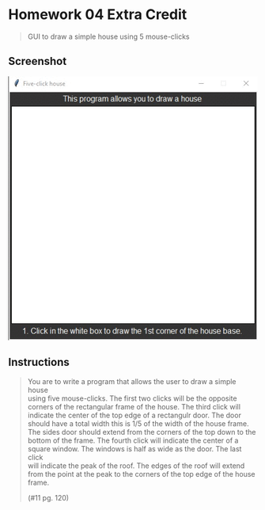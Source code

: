 # Homework 04 Extra Credit
> GUI to draw a simple house using 5 mouse-clicks

## Screenshot
![screenshot](hw4extraCredit.gif)

## Instructions
> You are to write a program that allows the user to draw a simple house  
> using five mouse-clicks.  The first two clicks will be the opposite  
> corners of the rectangular frame of the house.  The third click will  
> indicate the center of the top edge of a rectangulr door.  The door  
> should have a total width this is 1/5 of the width of the house frame.  
> The sides door should extend from the corners of the top down to the  
> bottom of the frame.  The fourth click will indicate the center of a  
> square window.  The windows is half as wide as the door.  The last click  
> will indicate the peak of the roof.  The edges of the roof will extend  
> from the point at the peak to the corners of the top edge of the house frame.  
> 
> (#11 pg. 120)